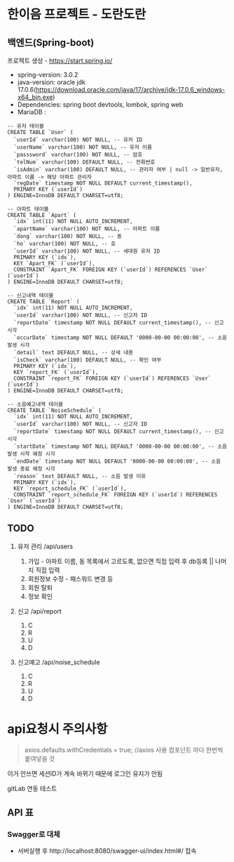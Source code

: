 # 한이음 프로젝트 - 도란도란
## 백엔드(Spring-boot)

프로젝트 생성 - https://start.spring.io/
- spring-version: 3.0.2
- java-version: oracle jdk 17.0.6(https://download.oracle.com/java/17/archive/jdk-17.0.6_windows-x64_bin.exe)
- Dependencies: spring boot devtools, lombok, spring web
- MariaDB : 
```
-- 유저 테이블
CREATE TABLE `User` (
  `userId` varchar(100) NOT NULL, -- 유저 ID
  `userName` varchar(100) NOT NULL, -- 유저 이름
  `passsword` varchar(100) NOT NULL, -- 암호
  `telNum` varchar(100) DEFAULT NULL, -- 전화번호
  `isAdmin` varchar(100) DEFAULT NULL, -- 관리자 여부 | null -> 일반유저, 아파트 이름 -> 해당 아파트 관리자
  `regDate` timestamp NOT NULL DEFAULT current_timestamp(),
  PRIMARY KEY (`userId`)
) ENGINE=InnoDB DEFAULT CHARSET=utf8;

-- 아파트 테이블
CREATE TABLE `Apart` (
  `idx` int(11) NOT NULL AUTO_INCREMENT,
  `apartName` varchar(100) NOT NULL, -- 아파트 이름
  `dong` varchar(100) NOT NULL, -- 동
  `ho` varchar(100) NOT NULL, -- 호
  `userId` varchar(100) NOT NULL, -- 세대원 유저 ID
  PRIMARY KEY (`idx`),
  KEY `Apart_FK` (`userId`),
  CONSTRAINT `Apart_FK` FOREIGN KEY (`userId`) REFERENCES `User` (`userId`)
) ENGINE=InnoDB DEFAULT CHARSET=utf8;

-- 신고내역 테이블
CREATE TABLE `Report` (
  `idx` int(11) NOT NULL AUTO_INCREMENT,
  `userId` varchar(100) NOT NULL, -- 신고자 ID
  `reportDate` timestamp NOT NULL DEFAULT current_timestamp(), -- 신고 시각
  `occurDate` timestamp NOT NULL DEFAULT '0000-00-00 00:00:00', -- 소음 발생 시각
  `detail` text DEFAULT NULL, -- 상세 내용
  `isCheck` varchar(100) DEFAULT NULL, -- 확인 여부
  PRIMARY KEY (`idx`),
  KEY `report_FK` (`userId`),
  CONSTRAINT `report_FK` FOREIGN KEY (`userId`) REFERENCES `User` (`userId`)
) ENGINE=InnoDB DEFAULT CHARSET=utf8;

-- 소음예고내역 테이블
CREATE TABLE `NoiseSchedule` (
  `idx` int(11) NOT NULL AUTO_INCREMENT,
  `userId` varchar(100) NOT NULL, -- 신고자 ID
  `reportDate` timestamp NOT NULL DEFAULT current_timestamp(), -- 신고 시각
  `startDate` timestamp NOT NULL DEFAULT '0000-00-00 00:00:00', -- 소음 발생 시작 예정 시각
  `endDate` timestamp NOT NULL DEFAULT '0000-00-00 00:00:00', -- 소음 발생 종료 예정 시각
  `reason` text DEFAULT NULL, -- 소음 발생 이유
  PRIMARY KEY (`idx`),
  KEY `report_schedule_FK` (`userId`),
  CONSTRAINT `report_schedule_FK` FOREIGN KEY (`userId`) REFERENCES `User` (`userId`)
) ENGINE=InnoDB DEFAULT CHARSET=utf8;
```

## TODO
1. 유저 관리 /api/users
   1. 가입 - 아파트 이름, 동 목록에서 고르도록, 없으면 직접 입력 후 db등록 || 나머지 직접 입력
   2. 회원정보 수정 - 패스워드 변경 등
   3. 회원 탈퇴
   4. 정보 확인
2. 신고 /api/report
   1. C
   2. R
   3. U
   4. D

3. 신고예고 /api/noise_schedule
   1. C
   2. R
   3. U
   4. D


# api요청시 주의사항
> axios.defaults.withCredentials = true; //axios 사용 컴포넌트 마다 한번씩 붙여넣을 것

이거 안쓰면 세션ID가 계속 바뀌기 때문에 로그인 유지가 안됨

gitLab 연동 테스트

## API 표
### Swagger로 대체
- 서버실행 후 http://localhost:8080/swagger-ui/index.html#/ 접속